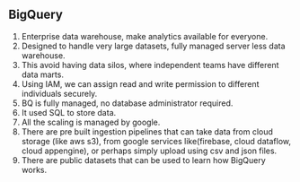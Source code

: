 ## BigQuery
1. Enterprise data warehouse, make analytics available for everyone.
2. Designed to handle very large datasets, fully managed server less data warehouse.
3. This avoid having data silos, where independent teams have different data marts.
4. Using IAM, we can assign read and write permission to different individuals securely.
5. BQ is fully managed, no database administrator required.
6. It used SQL to store data.
7. All the scaling is managed by google.
8. There are pre built ingestion pipelines that can take data from cloud storage (like aws s3), from google services like(firebase, cloud dataflow, cloud appengine), or perhaps simply upload using csv and json files.
9. There are public datasets that can be used to learn how BigQuery works.


